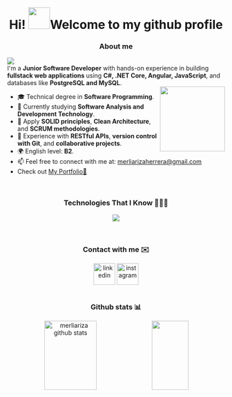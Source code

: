 <h1 align="center"> Hi! <img src="https://emojis.slackmojis.com/emojis/images/1577305505/7373/hand_wave.gif?1577305505" width="50" />Welcome to my github profile</h1>
<span align="center">

<h3 align="center"> About me </h3>
<div align="left">
  <img src="https://readme-typing-svg.herokuapp.com?font=Architects+Daughter&color=5896AA&size=27&center=false&lines=I+am+Merli+Ariza...;Learning+constantly...;Curiosity+and+creative..."/><br>
I'm a <strong>Junior Software Developer</strong> with hands-on experience in building <strong>fullstack web applications</strong> using <strong>C#, .NET Core, Angular, JavaScript</strong>, and databases like <strong>PostgreSQL and MySQL</strong>.<br> <img height="150" src="https://media1.tenor.com/m/_DOBjnGspYAAAAAC/code-coding.gif" align="right" />

  - 🎓 Technical degree in **Software Programming**.
  - 🌱 Currently studying **Software Analysis and Development Technology**.
  - 🧩 Apply **SOLID principles**, **Clean Architecture**, and **SCRUM methodologies**.  
  - 🔗 Experience with **RESTful APIs**, **version control with Git**, and **collaborative projects**.  
  - 🌍 English level: **B2**.  
  - 📫 Feel free to connect with me at: <a href="mailto:merliarizaherrera@gmail.com">merliarizaherrera@gmail.com</a>
  - Check out <a href="https://merliariza.github.io/portafolio-merliariza/">My Portfolio💼</a></br>
</div>
<br>
<h3 align="center"> Technologies That I Know 👩🏻‍💻</h3>

<p align="center">
  <a href="https://skillicons.dev">
    <img src="https://skillicons.dev/icons?i=html,css,js,angular,tailwind,bootstrap,python,nodejs,dotnet,mysql,postgresql,git,github,vscode,linux,postman,figma" />
  </a>
</p>

<br>
<h3 align="center">Contact with me ✉️</h3>
<p align="center">
<a href="https://www.linkedin.com/in/merliariza/" target="blank"><img align="center" src="https://user-images.githubusercontent.com/88904952/234979284-68c11d7f-1acc-4f0c-ac78-044e1037d7b0.png" alt="linkedin" height="50" width="50" /></a>
<a href="https://www.instagram.com/merli_ariza_/" target="blank"><img align="center" src="https://user-images.githubusercontent.com/88904952/234981169-2dd1e58f-4b7e-468c-8213-034ba62156c3.png" alt="instagram" height="50" width="50" /></a>
</br>
<br>
<h3 align="center">Github stats 📊</h3>
<div align="center">  
  <img width="49%" height="160px" src="https://github-readme-stats.vercel.app/api?username=merliariza&show_icons=true&count_private=true&hide_border=true&title_color=5896AA&icon_color=5896AA&text_color=5896AA" alt="merliariza github stats" /> 
  <img width="41%" height="160px" src="https://github-readme-stats.vercel.app/api/top-langs/?username=merliariza&layout=compact&hide_border=true&title_color=5896AA&text_color=5896AA" />

</div>


